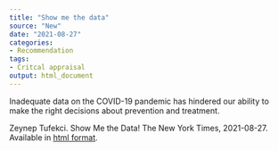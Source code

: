 ```yaml
---
title: "Show me the data"
source: "New"
date: "2021-08-27"
categories:
- Recommendation
tags:
- Critcal appraisal
output: html_document
---
```


Inadequate data on the COVID-19 pandemic has hindered our ability to make the right decisions about prevention and treatment.

<!--more-->

Zeynep Tufekci. Show Me the Data! The New York Times, 2021-08-27. Available in [html format][tuf1].


[tuf1]: https://www.nytimes.com/2021/08/27/opinion/covid-data-vaccines.html
